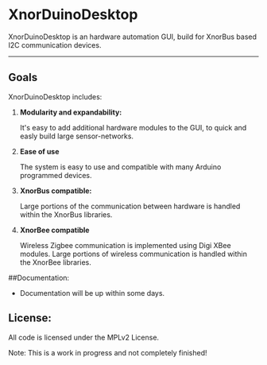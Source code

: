 # XnorDuinoDesktop
XnorDuinoDesktop is an hardware automation GUI, build for XnorBus based I2C communication devices.

---

## Goals
XnorDuinoDesktop includes:

1. **Modularity and expandability:**

   It's easy to add additional hardware modules to the GUI, to quick and easly build large sensor-networks. 

2. **Ease of use**

   The system is easy to use and compatible with many Arduino programmed devices.

3. **XnorBus compatible:**

   Large portions of the communication between hardware is handled within the XnorBus libraries. 

4. **XnorBee compatible**

   Wireless Zigbee communication is implemented using Digi XBee modules.
   Large portions of wireless communication is handled within the XnorBee libraries. 

##Documentation:
- Documentation will be up within some days. 

## License:

All code is licensed under the MPLv2 License.

Note: This is a work in progress and not completely finished!
